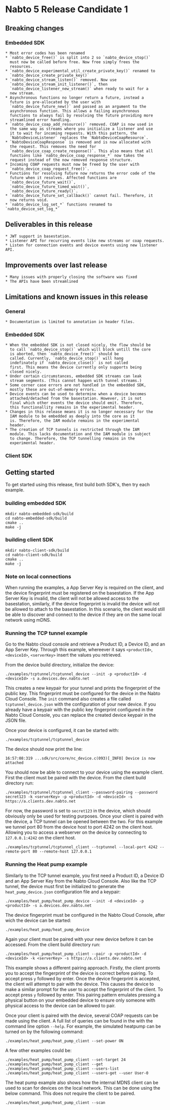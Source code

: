 # Nabto 5 Release Candidate 1

## Breaking changes
### Embedded SDK
    * Most error codes has been renamed
    * `nabto_device_free()` is split into 2 so `nabto_device_stop()`
      must now be called before free. Now free simply frees the
      resources.
    * `nabto_device_experimental_util_create_private_key()` renamed to
      `nabto_device_create_private_key()`
    * `nabto_device_stream_listen()` removed. Now use
      `nabto_device_stream_init_listener()`, then
      `nabto_device_listener_new_stream()` when ready to wait for a
      new stream.
    * Asynchronous functions no longer return a future, instead a
      future is pre-allocated by the user with
      `nabto_device_future_new()` and passed as an argument to the
      asynchronous function. This allows a failing asynchronous
      functions to always fail by resolving the future providing more
      streamlined error handling.
    * `nabto_device_coap_add_resource()` removed. COAP is now used in
      the same way as streams where you initialize a listener and use
      it to wait for incoming requests. With this pattern, the
      `NabtoDeviceListener` replaces the `NabtoDeviceCoapResource`.
    * `NabtoDeviceCoapResponse` is removed and is now allocated with
      the request. This removes the need for
      `nabto_device_coap_create_response()`. This also means that all
      functions like `nabto_device_coap_response_*` now takes the
      request instead of the now removed response structure.
    * Incoming COAP requests must now be freed by the user with
      `nabto_device_coap_request_free()`.
    * Functions for resolving future now returns the error code of the
      future when it resolves. Affected functions are
      `nabto_device_future_wait()`,
      `nabto_device_future_timed_wait()`,
      `nabto_device_future_ready()`.
    * `nabto_device_future_set_callback()` cannot fail. Therefore, it
      now returns void.
    * `nabto_device_log_set_*` functions renamed to `nabto_device_set_log_*`

## Deliverables in this release
    * JWT support in basestation.
    * Listener API for recurring events like new streams or coap requests.
    * Listen for connection events and device events using new listener API.

## Improvements over last release
    * Many issues with properly closing the software was fixed
    * The APIs have been streamlined

## Limitations and known issues in this release
### General
    * Documentation is limited to annotation in header files.
### Embedded SDK
    * When the embedded SDK is not closed nicely, the flow should be
      to call `nabto_device_stop()` which will block untill the core
      is aborted, then `nabto_device_free()` should be
      called. Currently, `nabto_device_stop()` will hang
      indefinately if `nabto_device_close()` is not called
      first. This means the device currently only supports being
      closed nicely.
    * Under certain circumstances, embedded SDK streams can leak
      stream segments. (This cannot happen with tunnel streams.)
    * Some corner case errors are not handled in the embedded SDK,
      mostly these are out-of-memory errors.
    * Device events can be used to determine when a device becomes
      attached/detached from the basestation. However, it is not
      final which other events the device should emit. Therefore,
      this functionallity remains in the experimental header.
    * Changes in this release means it is no longer necessary for the
      IAM module to be embedded as deeply into the core as it
      is. Therefore, the IAM module remains in the experimental
      header.
    * The creation of TCP tunnels is restricted through the IAM
      module. This lacks documentation and the IAM module is subject
      to change. Therefore, the TCP tunnelling remains in the
      experimental header.
### Client SDK


## Getting started

To get started using this release, first build both SDK's, then try
each example.

### building embedded SDK
```
mkdir nabto-embedded-sdk/build
cd nabto-embedded-sdk/build
cmake ..
make -j
```

### building client SDK
```
mkdir nabto-client-sdk/build
cd nabto-client-sdk/build
cmake ..
make -j
```

### Note on local connections
When running the examples, a App Server Key is required on the client,
and the device fingerprint must be registered on the basestation. If
the App Server Key is invalid, the client will not be allowed access
to the basestation, similarly, if the device fingerprint is invalid
the device will not be allowed to attach to the basestation. In this
scenario, the client would still be able to discover and connect to
the device if they are on the same local network using mDNS.

### Running the TCP tunnel example
Go to the Nabto cloud console and retrieve a Product ID, a Device ID,
and an App Server Key. Through this example, whereever it says
`<productId>`, `<deviceId>`, `<serverKey>` insert the values you
retrieved.

From the device build directory, initialize the device:

```
./examples/tcptunnel/tcptunnel_device --init -p <productId> -d <deviceId> -s a.devices.dev.nabto.net
```

This creates a new keypair for your tunnel and prints the
fingerprint of the public key. This fingerprint must be configured for the device in the
Nabto Cloud Console. The `init` command also creates a file called
`tcptunnel_device.json` with the configuration of your new device. If
you already have a keypair with the public key fingerprint configured in the
Nabto Cloud Console, you can replace the created device keypair in
the JSON file.

Once your device is configured, it can be started with:

```
./examples/tcptunnel/tcptunnel_device
```

The device should now print the line:

```
16:57:08:319 ...sdk/src/core/nc_device.c(093)[_INFO] Device is now attached
```

You should now be able to connect to your device using the example
client. First the client must be paired with the device. From the
client build directory run:

```
./examples/tcptunnel/tcptunnel_client --password-pairing --password secret123 -k <serverKey> -p <productId> -d <deviceId> -s https://a.clients.dev.nabto.net
```

For now, the password is set to `secret123` in the device, which
should obviously only be used for testing purposes. Once your client
is paired with the device, a TCP tunnel can be opened between the
two. For this example we tunnel port 80 from the device host to port
4242 on the client host. Allowing you to access a webserver on the
device by connecting to `127.0.0.1:4242` on the client host.

```
./examples/tcptunnel/tcptunnel_client --tcptunnel --local-port 4242 --remote-port 80 --remote-host 127.0.0.1
```

### Running the Heat pump example
Similarly to the TCP tunnel example, you first need a Product ID, a
Device ID and an App Server Key from the Nabto Cloud Console. Also
like the TCP tunnel, the device must first be initialized to generate
the `heat_pump_device.json` configuration file and a keypair:

```
./examples/heat_pump/heat_pump_device --init -d <deviceId> -p <productId> -s a.devices.dev.nabto.net
```

The device fingerprint must be configured in the Nabto Cloud Console,
after wich the device can be started:

```
./examples/heat_pump/heat_pump_device
```

Again your client must be paired with your new device before it can be
accessed. From the client build directory run:

```
./examples/heat_pump/heat_pump_client --pair -p <productId> -d <deviceId> -k <serverKey> -s https://a.clients.dev.nabto.net
```

This example shows a different pairing approach. Firstly, the client
promts you to accept the fingerprint of the device is correct before
pairing. To accept press `y` followed by enter. Once the device
fingerprint is accepted, the client will attempt to pair with the
device. This causes the device to make a similar prompt for the user
to accept the fingerprint of the client. To accept press `y` followed
by enter. This pairing pattern emulates pressing a physical button on
your embedded device to ensure only someone with physical access to
the device can be allowed to pair.

Once your client is paired with the device, several COAP requests can
be made using the client. A full list of queries can be found in the
with the command line option `--help`. For example, the simulated
heatpump can be turned on by the following command:

```
./examples/heat_pump/heat_pump_client --set-power ON
```

A few other examples could be:

```
./examples/heat_pump/heat_pump_client --set-target 24
./examples/heat_pump/heat_pump_client --get
./examples/heat_pump/heat_pump_client --users-list
./examples/heat_pump/heat_pump_client --users-get --user User-0
```


The heat pump example also shows how the internal MDNS client can be
used to scan for devices on the local network. This can be done using
the below command. This does not require the client to be paired.

```
./examples/heat_pump/heat_pump_client --scan
```
